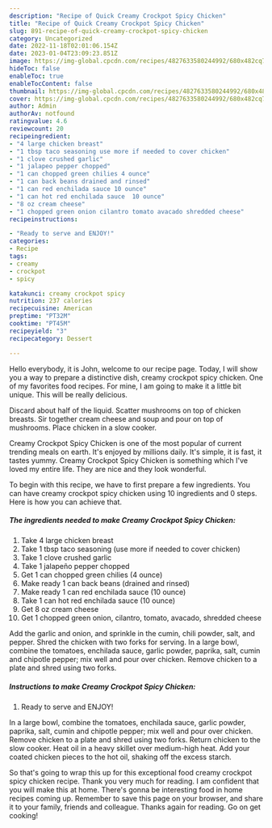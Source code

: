 ```yaml
---
description: "Recipe of Quick Creamy Crockpot Spicy Chicken"
title: "Recipe of Quick Creamy Crockpot Spicy Chicken"
slug: 891-recipe-of-quick-creamy-crockpot-spicy-chicken
category: Uncategorized
date: 2022-11-18T02:01:06.154Z
date: 2023-01-04T23:09:23.851Z
image: https://img-global.cpcdn.com/recipes/4827633580244992/680x482cq70/creamy-crockpot-spicy-chicken-recipe-main-photo.jpg
hideToc: false
enableToc: true
enableTocContent: false
thumbnail: https://img-global.cpcdn.com/recipes/4827633580244992/680x482cq70/creamy-crockpot-spicy-chicken-recipe-main-photo.jpg
cover: https://img-global.cpcdn.com/recipes/4827633580244992/680x482cq70/creamy-crockpot-spicy-chicken-recipe-main-photo.jpg
author: Admin
authorAv: notfound
ratingvalue: 4.6
reviewcount: 20
recipeingredient:
- "4 large chicken breast"
- "1 tbsp taco seasoning use more if needed to cover chicken"
- "1 clove crushed garlic"
- "1 jalapeo pepper chopped"
- "1 can chopped green chilies 4 ounce"
- "1 can back beans drained and rinsed"
- "1 can red enchilada sauce 10 ounce"
- "1 can hot red enchilada sauce  10 ounce"
- "8 oz cream cheese"
- "1 chopped green onion cilantro tomato avacado shredded cheese"
recipeinstructions:

- "Ready to serve and ENJOY!"
categories:
- Recipe
tags:
- creamy
- crockpot
- spicy

katakunci: creamy crockpot spicy 
nutrition: 237 calories
recipecuisine: American
preptime: "PT32M"
cooktime: "PT45M"
recipeyield: "3"
recipecategory: Dessert

---
```



Hello everybody, it is John, welcome to our recipe page. Today, I will show you a way to prepare a distinctive dish, creamy crockpot spicy chicken. One of my favorites food recipes. For mine, I am going to make it a little bit unique. This will be really delicious.

Discard about half of the liquid. Scatter mushrooms on top of chicken breasts. Sir together cream cheese and soup and pour on top of mushrooms. Place chicken in a slow cooker.

Creamy Crockpot Spicy Chicken is one of the most popular of current trending meals on earth. It's enjoyed by millions daily. It's simple, it is fast, it tastes yummy. Creamy Crockpot Spicy Chicken is something which I've loved my entire life. They are nice and they look wonderful.


To begin with this recipe, we have to first prepare a few ingredients. You can have creamy crockpot spicy chicken using 10 ingredients and 0 steps. Here is how you can achieve that.

<!--inarticleads1-->

##### The ingredients needed to make Creamy Crockpot Spicy Chicken:

1. Take 4 large chicken breast
1. Take 1 tbsp taco seasoning (use more if needed to cover chicken)
1. Take 1 clove crushed garlic
1. Take 1 jalapeño pepper chopped
1. Get 1 can chopped green chilies (4 ounce)
1. Make ready 1 can back beans (drained and rinsed)
1. Make ready 1 can red enchilada sauce (10 ounce)
1. Take 1 can hot red enchilada sauce  (10 ounce)
1. Get 8 oz cream cheese
1. Get 1 chopped green onion, cilantro, tomato, avacado, shredded cheese


Add the garlic and onion, and sprinkle in the cumin, chili powder, salt, and pepper. Shred the chicken with two forks for serving. In a large bowl, combine the tomatoes, enchilada sauce, garlic powder, paprika, salt, cumin and chipotle pepper; mix well and pour over chicken. Remove chicken to a plate and shred using two forks. 

<!--inarticleads2-->

##### Instructions to make Creamy Crockpot Spicy Chicken:


1. Ready to serve and ENJOY!

In a large bowl, combine the tomatoes, enchilada sauce, garlic powder, paprika, salt, cumin and chipotle pepper; mix well and pour over chicken. Remove chicken to a plate and shred using two forks. Return chicken to the slow cooker. Heat oil in a heavy skillet over medium-high heat. Add your coated chicken pieces to the hot oil, shaking off the excess starch. 

So that's going to wrap this up for this exceptional food creamy crockpot spicy chicken recipe. Thank you very much for reading. I am confident that you will make this at home. There's gonna be interesting food in home recipes coming up. Remember to save this page on your browser, and share it to your family, friends and colleague. Thanks again for reading. Go on get cooking!
